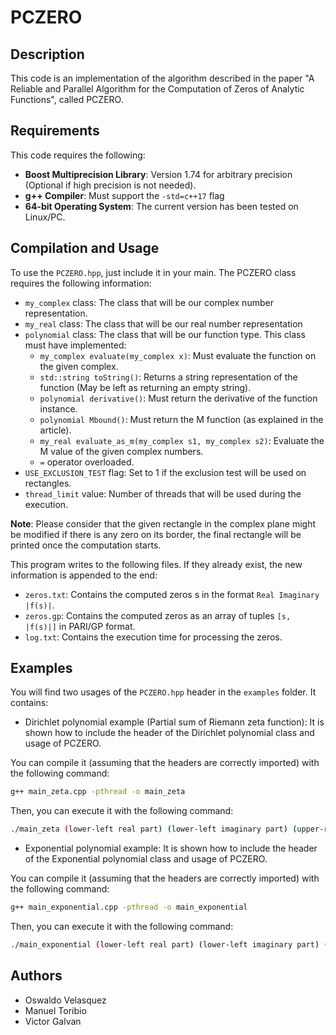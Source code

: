 # PCZERO

## Description

This code is an implementation of the algorithm described in the paper "A Reliable and Parallel Algorithm for the Computation of Zeros of Analytic Functions", called PCZERO.

## Requirements

This code requires the following:

-   **Boost Multiprecision Library**: Version 1.74 for arbitrary precision (Optional if high precision is not needed).
-   **g++ Compiler**: Must support the `-std=c++17` flag
-   **64-bit Operating System**: The current version has been tested on Linux/PC.

## Compilation and Usage

To use the `PCZERO.hpp`, just include it in your main. The PCZERO class requires the following information:

- `my_complex` class: The class that will be our complex number representation.
- `my_real` class: The class that will be our real number representation
- `polynomial` class: The class that will be our function type. This class must have implemented:
    - `my_complex evaluate(my_complex x)`: Must evaluate the function on the given complex.
    - `std::string toString()`: Returns a string representation of the function (May be left as returning an empty string).
    - `polynomial derivative()`: Must return the derivative of the function instance.
    - `polynomial Mbound()`: Must return the M function (as explained in the article).
    - `my_real evaluate_as_m(my_complex s1, my_complex s2)`: Evaluate the M value of the given complex numbers.
    - `=` operator overloaded. 
- `USE_EXCLUSION_TEST` flag: Set to 1 if the exclusion test will be used on rectangles.
- `thread_limit` value: Number of threads that will be used during the execution.

**Note**: Please consider that the given rectangle in the complex plane might be modified if there is any zero on its border, the final rectangle will be printed once the computation starts.

This program writes to the following files. If they already exist, the new information is appended to the end:

-   `zeros.txt`: Contains the computed zeros s in the format `Real Imaginary |f(s)|`.
-   `zeros.gp`: Contains the computed zeros as an array of tuples `[s, |f(s)|]` in PARI/GP format.
-   `log.txt`: Contains the execution time for processing the zeros.

## Examples

You will find two usages of the `PCZERO.hpp` header in the `examples` folder. It contains:

- Dirichlet polynomial example (Partial sum of Riemann zeta function): It is shown how to include the header of the Dirichlet polynomial class and usage of PCZERO.

You can compile it (assuming that the headers are correctly imported) with the following command:

```bash
g++ main_zeta.cpp -pthread -o main_zeta
```

Then, you can execute it with the following command:

```bash
./main_zeta (lower-left real part) (lower-left imaginary part) (upper-right real part) (upper-right imaginary part)
```

- Exponential polynomial example: It is shown how to include the header of the Exponential polynomial class and usage of PCZERO.

You can compile it (assuming that the headers are correctly imported) with the following command:

```bash
g++ main_exponential.cpp -pthread -o main_exponential
```

Then, you can execute it with the following command:

```bash
./main_exponential (lower-left real part) (lower-left imaginary part) (upper-right real part) (upper-right imaginary part)
```

## Authors

-   Oswaldo Velasquez
-   Manuel Toribio
-   Victor Galvan